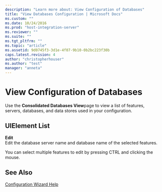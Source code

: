 ```yaml
---
description: "Learn more about: View Configuration of Databases"
title: "View Databases Configuration | Microsoft Docs"
ms.custom: ""
ms.date: 10/24/2016
ms.prod: "host-integration-server"
ms.reviewer: ""
ms.suite: ""
ms.tgt_pltfrm: ""
ms.topic: "article"
ms.assetid: 9d0745f3-3d1e-4f07-9b10-0b2bc223f30b
caps.latest.revision: 4
author: "christopherhouser"
ms.author: "test"
manager: "anneta"
---
```

# View Configuration of Databases
Use the **Consolidated Databases View**page to view a list of features, servers, databases, and data stores used in your configuration.  
  
## UIElement List  
 **Edit**  
 Edit the database server name and database name of the selected features.  
  
 You can select multiple features to edit by pressing CTRL and clicking the mouse.  
  
## See Also  
 [Configuration Wizard Help](../install-and-config-guides/configuration-wizard-help2.md)
